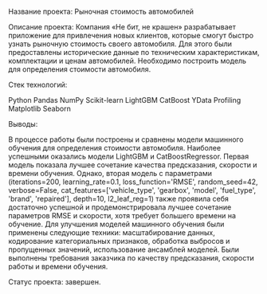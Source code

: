 Название проекта: Рыночная стоимость автомобилей

Описание проекта:
Компания «Не бит, не крашен» разрабатывает приложение для привлечения новых клиентов, которые смогут быстро узнать рыночную стоимость своего автомобиля. Для этого были предоставлены исторические данные по техническим характеристикам, комплектации и ценам автомобилей. Необходимо построить модель для определения стоимости автомобиля.

Стек технологий:

Python
Pandas
NumPy
Scikit-learn
LightGBM
CatBoost
YData Profiling
Matplotlib
Seaborn

Выводы:

В процессе работы были построены и сравнены модели машинного обучения для определения стоимости автомобиля.
Наиболее успешными оказались модели LightGBM и CatBoostRegressor. Первая модель показала лучшее сочетание качества предсказания, скорости и времени обучения. Однако, вторая модель с параметрами (iterations=200, learning_rate=0.1, loss_function='RMSE', random_seed=42, verbose=False, cat_features=['vehicle_type', 'gearbox', 'model', 'fuel_type', 'brand', 'repaired'], depth=10, l2_leaf_reg=1) также проявила себя достаточно успешной и продемонстрировала лучшее сочетание параметров RMSE и скорости, хотя требует большего времени на обучение.
Для улучшения моделей машинного обучения были применены следующие техники: масштабирование данных, кодирование категориальных признаков, обработка выбросов и пропущенных значений, использование ансамблей моделей.
Были выполнены требования заказчика по качеству предсказания, скорости работы и времени обучения.

Статус проекта: завершен.
